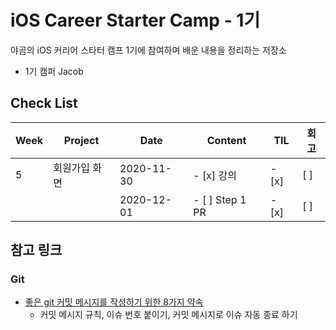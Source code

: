 # iOS Career Starter Camp - 1기

야곰의 iOS 커리어 스타터 캠프 1기에 참여하며 배운 내용을 정리하는 저장소

- 1기 캠퍼 Jacob

## Check List

| Week | Project       | Date       | Content       | TIL | 회고 |
| ---- | ------------- | ---------- | ------------- | --- | ---- |
| 5    | 회원가입 화면 | 2020-11-30 | - [x] 강의      | - [x] | [ ]  |
|      |               | 2020-12-01 | - [ ] Step 1 PR  | - [x] | [ ]  |

## 참고 링크

### Git 

- [좋은 git 커밋 메시지를 작성하기 위한 8가지 약속](https://djkeh.github.io/articles/How-to-write-a-git-commit-message-kor/)
    - 커밋 메시지 규칙, 이슈 번호 붙이기, 커밋 메시지로 이슈 자동 종료 하기